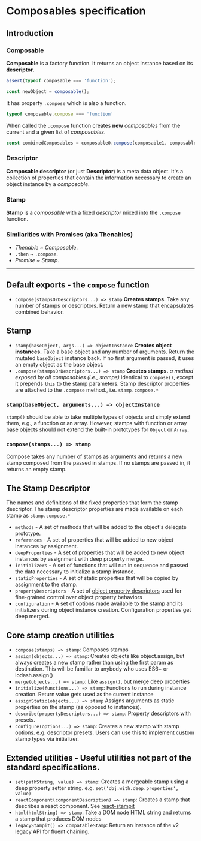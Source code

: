 # Composables specification

## Introduction

### Composable

**Composable** is a factory function. It returns an object instance based on its **descriptor**.

```js
assert(typeof composable === 'function');

const newObject = composable();
```

It has property `.compose` which is also a function.
```js
typeof composable.compose === 'function'
```

When called the `.compose` function creates **new** *composables* from the current and a given list of *composables*.
```js
const combinedComposables = composable0.compose(composable1, composable2, composable3);
```

### Descriptor

**Composable descriptor** (or just **Descriptor**) is a meta data object. It's a collection of properties that contain the information necessary to create an object instance by a *composable*.

### Stamp

**Stamp** is a *composable* with a fixed *descriptor* mixed into the `.compose` function.

### Similarities with Promises (aka Thenables)

* *Thenable* ~ *Composable*.
* `.then` ~ `.compose`.
* *Promise* ~ *Stamp*.

-----

## Default exports - the `compose` function

* `compose(stampsOrDescriptors...) => stamp` **Creates stamps.** Take any number of stamps or descriptors. Return a new stamp that encapsulates combined behavior.

## Stamp

* `stamp(baseObject, args...) => objectInstance` **Creates object instances.** Take a base object and any number of arguments. Return the mutated `baseObject` instance back. If no first argument is passed, it uses an empty object as the base object.
 * `.compose(stampsOrDescriptors...) => stamp` **Creates stamps.** *a method exposed by all composables (i.e., stamps)* identical to `compose()`, except it prepends `this` to the stamp parameters. Stamp descriptor properties are attached to the `.compose` method., i.e. `stamp.compose.*`

### `stamp(baseObject, arguments...) => objectInstance`

`stamp()` should be able to take multiple types of objects and simply extend them, e.g., a function or an array. However, stamps with function or array base objects should not extend the built-in prototypes for `Object` or `Array`.

### `compose(stamps...) => stamp`

Compose takes any number of stamps as arguments and returns a new stamp composed from the passed in stamps. If no stamps are passed in, it returns an empty stamp.


## The Stamp Descriptor

The names and definitions of the fixed properties that form the stamp descriptor. The stamp descriptor properties are made available on each stamp as `stamp.compose.*`

* `methods` - A set of methods that will be added to the object's delegate prototype.
* `references` - A set of properties that will be added to new object instances by assignment.
* `deepProperties` - A set of properties that will be added to new object instances by assignment with deep property merge.
* `initializers` - A set of functions that will run in sequence and passed the data necessary to initialize a stamp instance.
* `staticProperties` - A set of static properties that will be copied by assignment to the stamp.
* `propertyDescriptors` - A set of [object property descriptors](https://developer.mozilla.org/en-US/docs/Web/JavaScript/Reference/Global_Objects/Object/defineProperties) used for fine-grained control over object property behaviors
* `configuration` - A set of options made available to the stamp and its initializers during object instance creation. Configuration properties get deep merged.

## Core stamp creation utilities

* `compose(stamps) => stamp`: Composes stamps
* `assign(objects...) => stamp`: Creates objects like object.assign, but always creates a new stamp rather than using the first param as destination. This will be familiar to anybody who uses ES6+ or lodash.assign()
* `merge(objects...) => stamp`: Like `assign()`, but merge deep properties
* `initialize(functions...) => stamp`: Functions to run during instance creation. Return value gets used as the current instance
* `assignStatic(objects...) => stamp` Assigns arguments as static properties on the stamp (as opposed to instances).
* `describe(propertyDescriptors...) => stamp`: Property descriptors with presets.
* `configure(options...) => stamp`: Creates a new stamp with stamp options. e.g. descriptor presets. Users can use this to implement custom stamp types via initializer.


## Extended utilities - Useful utilities not part of the standard specifications.

* `set(pathString, value) => stamp`: Creates a mergeable stamp using a deep property setter string. e.g. `set('obj.with.deep.properties', value)`
* `reactComponent(componentDescription) => stamp`: Creates a stamp that describes a react component. See [react-stampit](https://github.com/stampit-org/react-stampit)
* `html(htmlString) => stamp`: Take a DOM node HTML string and returns a stamp that produces DOM nodes
* `legacyStampit() => compatableStamp`: Return an instance of the v2 legacy API for fluent chaining.
